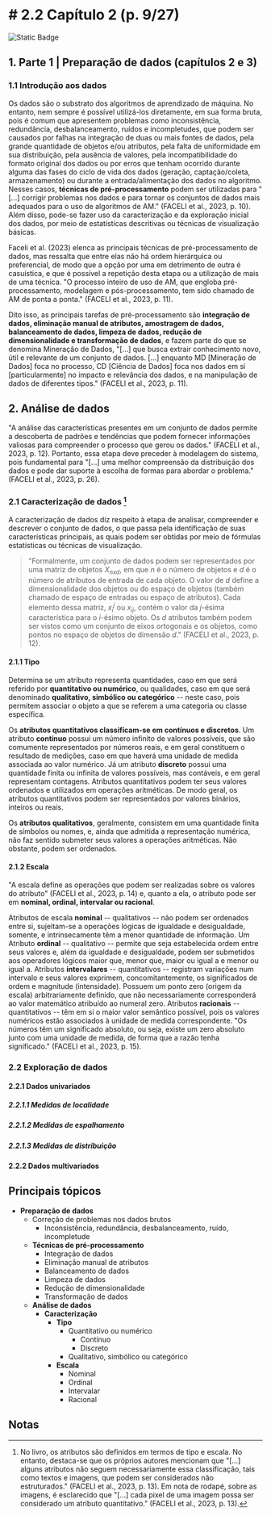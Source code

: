 # # 2.2 Capítulo 2 (p. 9/27)

![Static Badge](https://img.shields.io/badge/Status-Estudando-grey?labelColor=31A8B8)

## 1. Parte 1 | Preparação de dados (capítulos 2 e 3)

### 1.1 Introdução aos dados

Os dados são o substrato dos algoritmos de aprendizado de máquina. No entanto, nem sempre é possível utilizá-los diretamente, em sua forma bruta, pois é comum que apresentem problemas como inconsistência, redundância, desbalanceamento, ruídos e incompletudes, que podem ser causados por falhas na integração de duas ou mais fontes de dados, pela grande quantidade de objetos e/ou atributos, pela falta de uniformidade em sua distribuição, pela ausência de valores, pela incompatibilidade do formato original dos dados ou por erros que tenham ocorrido durante alguma das fases do ciclo de vida dos dados (geração, captação/coleta, armazenamento) ou durante a entrada/alimentação dos dados no algoritmo. Nesses casos, **técnicas de pré-processamento** podem ser utilizadas para "[...] corrigir problemas nos dados e para tornar os conjuntos de dados mais adequados para o uso de algoritmos de AM." (FACELI et al., 2023, p. 10). Além disso, pode-se fazer uso da caracterização e da exploração inicial dos dados, por meio de estatísticas descritivas ou técnicas de visualização básicas.

Faceli et al. (2023) elenca as principais técnicas de pré-processamento de dados, mas ressalta que entre elas não há ordem hierárquica ou preferencial, de modo que a opção por uma em detrimento de outra é casuística, e que é possível a repetição desta etapa ou a utilização de mais de uma técnica. "O processo inteiro de uso de AM, que engloba pré-processamento, modelagem e pós-processamento, tem sido chamado de AM de ponta a ponta." (FACELI et al., 2023, p. 11).

Dito isso, as principais tarefas de pré-processamento são **integração de dados, eliminação manual de atributos, amostragem de dados, balanceamento de dados, limpeza de dados, redução de dimensionalidade e transformação de dados**, e fazem parte do que se denomina Mineração de Dados, "[...] que busca extrair conhecimento novo, útil e relevante de um conjunto de dados. [...] enquanto MD [Mineração de Dados] foca no processo, CD [Ciência de Dados] foca nos dados em si [particularmente] no impacto e relevância dos dados, e na manipulação de dados de diferentes tipos." (FACELI et al., 2023, p. 11).

## 2. Análise de dados

"A análise das características presentes em um conjunto de dados permite a descoberta de padrões e tendências que podem fornecer informações valiosas para compreender o processo que gerou os dados." (FACELI et al., 2023, p. 12). Portanto, essa etapa deve preceder à modelagem do sistema, pois fundamental para "[...] uma melhor compreensão da distribuição dos dados e pode dar suporte à escolha de formas para abordar o problema." (FACELI et al., 2023, p. 26).

### 2.1 Caracterização de dados [^1]

A caracterização de dados diz respeito à etapa de analisar, compreender e descrever o conjunto de dados, o que passa pela identificação de suas características principais, as quais podem ser obtidas por meio de fórmulas estatísticas ou técnicas de visualização.

>"Formalmente, um conjunto de dados podem ser representados por uma matriz de objetos $X_{nxd}$, em que $n$ é o número de objetos e $d$ é o número de atributos de entrada de cada objeto. O valor de $d$ define a dimensionalidade dos objetos ou do espaço de objetos (também chamado de espaço de entradas ou espaço de atributos). Cada elemento dessa matriz, ${x_i^j}$ ou $x_{ij}$, contém o valor da $j$-ésima característica para o $i$-ésimo objeto. Os $d$ atributos também podem ser vistos como um conjunto de eixos ortogonais e os objetos, como pontos no espaço de objetos de dimensão $d$." (FACELI et al., 2023, p. 12).

#### 2.1.1 Tipo

Determina se um atributo representa quantidades, caso em que será referido por **quantitativo ou numérico**, ou qualidades, caso em que será denominado **qualitativo, simbólico ou categórico** -- neste caso, pois permitem associar o objeto a que se referem a uma categoria ou classe específica.

Os **atributos quantitativos classificam-se em contínuos e discretos**. Um atributo **contínuo** possui um número infinito de valores possíveis, que são comumente representados por números reais, e em geral constituem o resultado de medições, caso em que haverá uma unidade de medida associada ao valor numérico. Já um atributo **discreto** possui uma quantidade finita ou infinita de valores possíveis, mas contáveis, e em geral representam contagens. Atributos quantitativos podem ter seus valores ordenados e utilizados em operações aritméticas. De modo geral, os atributos quantitativos podem ser representados por valores binários, inteiros ou reais.

Os **atributos qualitativos**, geralmente, consistem em uma quantidade finita de símbolos ou nomes, e, ainda que admitida a representação numérica, não faz sentido submeter seus valores a operações aritméticas. Não obstante, podem ser ordenados.

#### 2.1.2 Escala

"A escala define as operações que podem ser realizadas sobre os valores do atributo" (FACELI et al., 2023, p. 14) e, quanto a ela, o atributo pode ser em **nominal, ordinal, intervalar ou racional**.

Atributos de escala **nominal** -- qualitativos -- não podem ser ordenados entre si, sujeitam-se a operações lógicas de igualdade e desigualdade, somente, e intrinsecamente têm a menor quantidade de informação. Um Atributo **ordinal** -- qualitativo -- permite que seja estabelecida ordem entre seus valores e, além da igualdade e desigualdade, podem ser submetidos aos operadores lógicos maior que, menor que, maior ou igual a e menor ou igual a. Atributos **intervalares** -- quantitativos -- registram variações num intervalo e seus valores exprimem, concomitantemente, os significados de ordem e magnitude (intensidade). Possuem um ponto zero (origem da escala) arbitrariamente definido, que não necessariamente corresponderá ao valor matemático atribuído ao numeral zero. Atributos **racionais** -- quantitativos -- têm em si o maior valor semântico possível, pois os valores numéricos estão associados à unidade de medida correspondente. "Os números têm um significado absoluto, ou seja, existe um zero absoluto junto com uma unidade de medida, de forma que a razão tenha significado." (FACELI et al., 2023, p. 15).

### 2.2 Exploração de dados

#### 2.2.1 Dados univariados

##### 2.2.1.1 Medidas de localidade

##### 2.2.1.2 Medidas de espalhamento

##### 2.2.1.3 Medidas de distribuição

#### 2.2.2 Dados multivariados

## Principais tópicos

- **Preparação de dados**
  - Correção de problemas nos dados brutos
    - Inconsistência, redundância, desbalanceamento, ruído, incompletude
  - **Técnicas de pré-processamento**
    - Integração de dados
    - Eliminação manual de atributos
    - Balanceamento de dados
    - Limpeza de dados
    - Redução de dimensionalidade
    - Transformação de dados
  - **Análise de dados**
    - **Caracterização**
      - **Tipo**
        - Quantitativo ou numérico
          - Contínuo
          - Discreto
        - Qualitativo, simbólico ou categórico
      - **Escala**
        - Nominal
        - Ordinal
        - Intervalar
        - Racional

## Notas

[^1]: No livro, os atributos são definidos em termos de tipo e escala. No entanto, destaca-se que os próprios autores mencionam que "[...] alguns atributos não seguem necessariamente essa classificação, tais como textos e imagens, que podem ser considerados não estruturados." (FACELI et al., 2023, p. 13). Em nota de rodapé, sobre as imagens, é esclarecido que "[...] cada pixel de uma imagem possa ser considerado um atributo quantitativo." (FACELI et al., 2023, p. 13).
